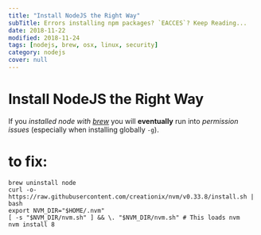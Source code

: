 ```yaml
---
title: "Install NodeJS the Right Way"
subTitle: Errors installing npm packages? `EACCES`? Keep Reading...
date: 2018-11-22
modified: 2018-11-24
tags: [nodejs, brew, osx, linux, security]
category: nodejs
cover: null
---
```


# Install NodeJS the Right Way

If you *installed node with [brew](https://brew.sh/)* you will **eventually** run into *permission issues* (especially when installing globally `-g`).


# to fix:
```
brew uninstall node
curl -o- https://raw.githubusercontent.com/creationix/nvm/v0.33.8/install.sh | bash
export NVM_DIR="$HOME/.nvm"
[ -s "$NVM_DIR/nvm.sh" ] && \. "$NVM_DIR/nvm.sh" # This loads nvm
nvm install 8
```
